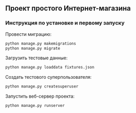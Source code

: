 ## Проект простого Интернет-магазина
### Инструкция по установке и первому запуску 


Провести миграцию:

```bash
python manage.py makemigrations
python manage.py migrate
```

Загрузить тестовые данные:

```bash
python manage.py loaddata fixtures.json
```

Создать тестового суперпользователя:

```bash
python manage.py createsuperuser
```

Запустить  веб-сервер проекта:

```bash
python manage.py runserver
```